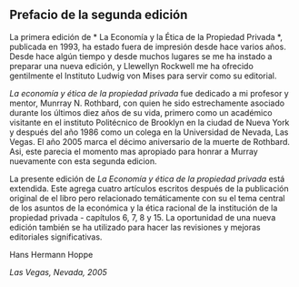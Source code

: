 ## Prefacio de la segunda edición

La primera edición de * La Economía y la Ética de la Propiedad Privada *, publicada en 1993, ha estado fuera de impresión desde hace varios años. Desde hace algún tiempo y desde muchos lugares se me ha instado a preparar una nueva edición, y Llewellyn Rockwell me ha ofrecido gentilmente el Instituto Ludwig von Mises para servir como su editorial.

*La economía y ética de la propiedad privada* fue dedicado a mi profesor y mentor, Munrray N. Rothbard, con quien he sido estrechamente asociado durante los últimos diez años de su vida, primero como un académico visitante en el instituto Politécnico de Brooklyn en la ciudad de Nueva York y después del año 1986 como un colega en la Universidad de Nevada, Las Vegas. El año 2005 marca el décimo aniversario de la muerte de Rothbard. Asi, este parecia el momento mas apropiado para honrar a Murray nuevamente con esta segunda edicion.

La presente edición de *La Economía y ética de la propiedad privada* está extendida. Este agrega cuatro artículos escritos después de la publicación original de el libro pero relacionado temáticamente con su el tema central de los asuntos de la económica y la ética racional de la institución de la propiedad privada - capítulos 6, 7, 8 y 15. La oportunidad de una nueva edición también se ha utilizado para hacer las revisiones y mejoras editoriales significativas.

Hans Hermann Hoppe

*Las Vegas, Nevada, 2005*